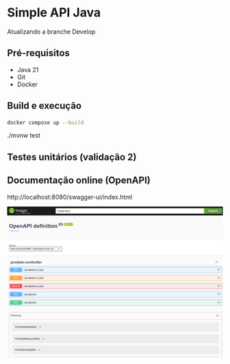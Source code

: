 # Simple API Java

Atualizando a branche Develop

## Pré-requisitos

- Java 21
- Git
- Docker

## Build e execução

```sh
docker compose up --build
```

./mvnw test
## Testes unitários (validação 2)



## Documentação online (OpenAPI)

http://localhost:8080/swagger-ui/index.html

![](/assets/images/swagger.png)

